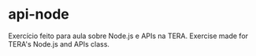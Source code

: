 # api-node

Exercício feito para aula sobre Node.js e APIs na TERA.
Exercise made for TERA's Node.js and APIs class.
